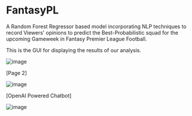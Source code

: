 # FantasyPL
A Random Forest Regressor based model incorporating NLP techniques to record Viewers' opinions to predict the Best-Probabilistic squad for the upcoming Gameweek in Fantasy Premier League Football.

This is the GUI for displaying the results of our analysis. 

![image](https://github.com/rushitgit/FantasyPL/assets/95172033/70197eb2-05bd-46ea-a5cb-8ff52dd153d1)

[Page 2]

![image](https://github.com/rushitgit/FantasyPL/assets/95172033/010673ec-dffd-4021-80b7-0a6ad6ff1320)


[OpenAI Powered Chatbot]

![image](https://github.com/rushitgit/FantasyPL/assets/95172033/9beaf7bc-a7bf-41d1-b0af-23c40af80073)

